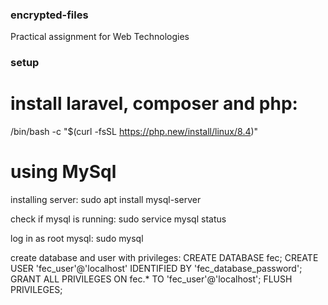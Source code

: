 ### encrypted-files
Practical assignment for Web Technologies

### setup

# install laravel, composer and php:

/bin/bash -c "$(curl -fsSL https://php.new/install/linux/8.4)"


# using MySql
installing server:
sudo apt install mysql-server

check if mysql is running:
sudo service mysql status

log in as root mysql:
sudo mysql

create database and user with privileges:
CREATE DATABASE fec;
CREATE USER 'fec_user'@'localhost' IDENTIFIED BY 'fec_database_password';
GRANT ALL PRIVILEGES ON fec.* TO 'fec_user'@'localhost';
FLUSH PRIVILEGES;
